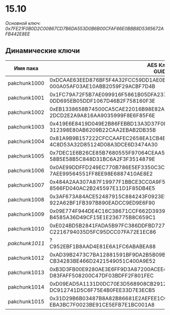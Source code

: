 # 15.10

###### Основной ключ: 0x7FE21F0B0D2C00867CD7B6DA553D0B6B00CFAF66E0BBB8D5365672AFB442E8EE

## Динамические ключи

| Имя пака         | AES Ключ<br/>GUID                                                                                            |
|--------------|---------------------------------------------------------------------------------------------------------|
| pakchunk1000 | 0xDCAAE63EED876BF5F4A32FCC59DD1AE0EF098495A58B931DB5F1B85F3781DB8F<br/>000A05AF03AE10ABB2059F29ACBF7D4B |
| pakchunk1001 | 0x1FC79A72F5B7AE099916F5861B05DFA2370804CAD050BF85250D71DDDCF3566D<br/>0DD695EB05DDF1067D46B2F758160F3E |
| pakchunk1002 | 0xEB1338658B74500CA5CAE22016B98E82AE1F6151F60A113340D725F0A190174A<br/>2DCD2E2A9A816AA9035999F8E6F85F6E |
| pakchunk1003 | 0x419E6E8419D049E2B86FEBBD13A3D37F0EE3DAC70F3133D7E1F153389588C043<br/>312398E80AB6209B22CAA2EBAB2DB35B |
| pakchunk1004 | 0x81A9B9B157222CFCCAAFEC2658EA1CB4BA391C5A81BC12CA29CC61E99575927D<br/>4C8D53A32D85124D08A3DCE6D3474A30 |
| pakchunk1005 | 0x7DEC1E6B26CE85B7680555F97064CEAA5C788DFDC674F98A6A711F726DEDB943<br/>58B5E58B5C848D31BC6A2F3F3514879E |
| pakchunk1006 | 0x0AE99DDFFD249EC770B786E5EF3350C3C30A9A622E0BFE306157D5B50AB9776A<br/>7AEE99564551FF8EE98E6887410AE8E2 |
| pakchunk1007 | 0x484A2AA307A87F19977F1BBCE3CC0A9F550987053BA10DB0D85D2506CB7E1675<br/>8566FD040AC2B245597E11D1F85DB4E5 |
| pakchunk1008 | 0x3AF673A84ACE52487915C884243F0923E96EE17E4D98AE53B73BC22BA17944CE<br/>922A62BF1FB397B890EADCC9ED9E6F90 |
| pakchunk1009 | 0x09E774F944DE4C16C38671CCF662D3939AB1973DD864AE9D127D54F8D4F13A4A<br/>B4585A36D49CF15E1E236775B8C659C1 |
| pakchunk1010 | 0xE024BD5B2841FADA5B97FC386DDFBD7278D66537F43423BCCE5D7FE9398841E3<br/>C2216794035D5FC95DCC07FA72E1EC86 |
| *pakchunk1011* | ?<br/>C952EBF1B8AAD4E81E6A1FC6ABABEA88                                                                |
| pakchunk1012 | 0xAD39B2473C7BA12881591BF9DA2B5B09B00594B232ED6E9D6680DC7F24CC9B2A<br/>CB34283BE466D2421549051C400A9E52 |
| pakchunk1013 | 0xB3D3FB00E9280AE3E6FF9D3A87200ACEE45A221D31CD5F5864E378A03B3B1A86<br/>D83FAFF508200C47DF03BDFF2F801FEC |
| pakchunk1014 | 0xD09EAD5A1131D0DC70E3D568908CB2912B39B0BE5A14F824D90267F5BE5B022F<br/>DC912741D5C6F75E4B0FEE33D7E3ECB5 |
| pakchunk1015 | 0x31D29B6B03487B8A82B86681E2AEFEE1CCBC91EC839C99F164B6BB1CB0B45B80<br/>EBA3BC7F0023BE91CE5EFB7E1BC001A8 |
